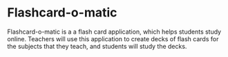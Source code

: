 # Flashcard-o-matic

Flashcard-o-matic is a a flash card application, which helps students study online. 
Teachers will use this application to create decks of flash cards for the subjects 
that they teach, and students will study the decks.


